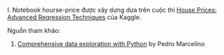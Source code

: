 I. Notebook hourse-price được xây dựng dựa trên cuộc thi [House Prices: Advanced Regression Techniques](https://www.kaggle.com/c/house-prices-advanced-regression-techniques) của Kaggle.

Nguồn tham khảo:
1. [Comprehensive data exploration with Python](https://www.kaggle.com/pmarcelino/comprehensive-data-exploration-with-python) by Pedro Marcelino
